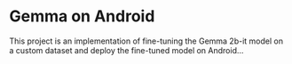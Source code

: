 # Gemma on Android
This project is an implementation of fine-tuning the Gemma 2b-it model on a custom dataset and deploy the fine-tuned model on Android...
